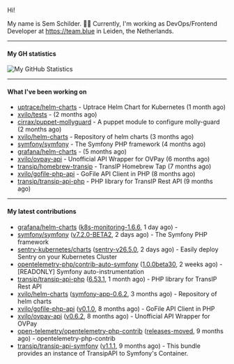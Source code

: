 Hi!

My name is Sem Schilder. 👋🏻 Currently, I'm working as DevOps/Frontend Developer at https://team.blue in Leiden, the Netherlands.

---

#### My GH statistics

![My GitHub Statistics](https://github-readme-stats.vercel.app/api?username=xvilo&show_icons=true&count_private=true&hide_title=true)

---

#### What I've been working on

- [uptrace/helm-charts](https://github.com/uptrace/helm-charts) - Uptrace Helm Chart for Kubernetes (1 month ago)
- [xvilo/tests](https://github.com/xvilo/tests) -  (2 months ago)
- [cirrax/puppet-mollyguard](https://github.com/cirrax/puppet-mollyguard) - A puppet module to configure molly-guard (2 months ago)
- [xvilo/helm-charts](https://github.com/xvilo/helm-charts) - Repository of helm charts (3 months ago)
- [symfony/symfony](https://github.com/symfony/symfony) - The Symfony PHP framework (4 months ago)
- [grafana/helm-charts](https://github.com/grafana/helm-charts) -  (5 months ago)
- [xvilo/ovpay-api](https://github.com/xvilo/ovpay-api) - Unofficial API Wrapper for OVPay (6 months ago)
- [transip/homebrew-transip](https://github.com/transip/homebrew-transip) - TransIP Homebrew Tap (7 months ago)
- [xvilo/gofile-php-api](https://github.com/xvilo/gofile-php-api) - GoFile API Client in PHP (8 months ago)
- [transip/transip-api-php](https://github.com/transip/transip-api-php) - PHP library for TransIP Rest API (9 months ago)

---

#### My latest contributions

- [grafana/helm-charts](https://github.com/grafana/helm-charts) ([k8s-monitoring-1.6.6](https://github.com/grafana/helm-charts/releases/tag/k8s-monitoring-1.6.6), 1 day ago) - 
- [symfony/symfony](https://github.com/symfony/symfony) ([v7.2.0-BETA2](https://github.com/symfony/symfony/releases/tag/v7.2.0-BETA2), 2 days ago) - The Symfony PHP framework
- [sentry-kubernetes/charts](https://github.com/sentry-kubernetes/charts) ([sentry-v26.5.0](https://github.com/sentry-kubernetes/charts/releases/tag/sentry-v26.5.0), 2 days ago) - Easily deploy Sentry on your Kubernetes Cluster
- [opentelemetry-php/contrib-auto-symfony](https://github.com/opentelemetry-php/contrib-auto-symfony) ([1.0.0beta30](https://github.com/opentelemetry-php/contrib-auto-symfony/releases/tag/1.0.0beta30), 2 weeks ago) - [READONLY] Symfony auto-instrumentation
- [transip/transip-api-php](https://github.com/transip/transip-api-php) ([6.53.1](https://github.com/transip/transip-api-php/releases/tag/6.53.1), 1 month ago) - PHP library for TransIP Rest API
- [xvilo/helm-charts](https://github.com/xvilo/helm-charts) ([symfony-app-0.6.2](https://github.com/xvilo/helm-charts/releases/tag/symfony-app-0.6.2), 3 months ago) - Repository of helm charts
- [xvilo/gofile-php-api](https://github.com/xvilo/gofile-php-api) ([v0.1.0](https://github.com/xvilo/gofile-php-api/releases/tag/v0.1.0), 8 months ago) - GoFile API Client in PHP
- [xvilo/ovpay-api](https://github.com/xvilo/ovpay-api) ([v0.6.2](https://github.com/xvilo/ovpay-api/releases/tag/v0.6.2), 8 months ago) - Unofficial API Wrapper for OVPay
- [open-telemetry/opentelemetry-php-contrib](https://github.com/open-telemetry/opentelemetry-php-contrib) ([releases-moved](https://github.com/open-telemetry/opentelemetry-php-contrib/releases/tag/releases-moved), 9 months ago) - opentelemetry-php-contrib
- [transip/transip-api-symfony](https://github.com/transip/transip-api-symfony) ([v1.1.1](https://github.com/transip/transip-api-symfony/releases/tag/v1.1.1), 9 months ago) - This bundle provides an instance of TransipAPI to Symfony&#39;s Container.
